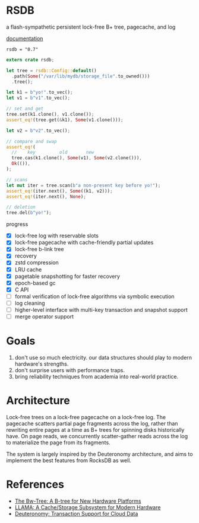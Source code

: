 # RSDB

a flash-sympathetic persistent lock-free B+ tree, pagecache, and log

[documentation](https://docs.rs/rsdb)

`rsdb = "0.7"`

```rust
extern crate rsdb;

let tree = rsdb::Config::default()
  .path(Some("/var/lib/mydb/storage_file".to_owned()))
  .tree();

let k1 = b"yo!".to_vec();
let v1 = b"v1".to_vec();

// set and get
tree.set(k1.clone(), v1.clone());
assert_eq!(tree.get(&k1), Some(v1.clone()));

let v2 = b"v2".to_vec();

// compare and swap
assert_eq!(
  //    key         old       new
  tree.cas(k1.clone(), Some(v1), Some(v2.clone())),
  Ok(()),
);

// scans
let mut iter = tree.scan(b"a non-present key before yo!");
assert_eq!(iter.next(), Some((k1, v2)));
assert_eq!(iter.next(), None);

// deletion
tree.del(b"yo!");
```

progress

- [x] lock-free log with reservable slots
- [x] lock-free pagecache with cache-friendly partial updates
- [x] lock-free b-link tree
- [x] recovery
- [x] zstd compression
- [x] LRU cache
- [x] pagetable snapshotting for faster recovery
- [x] epoch-based gc
- [x] C API
- [ ] formal verification of lock-free algorithms via symbolic execution
- [ ] log cleaning
- [ ] higher-level interface with multi-key transaction and snapshot support
- [ ] merge operator support

# Goals

1. don't use so much electricity. our data structures should play to modern hardware's strengths.
1. don't surprise users with performance traps.
1. bring reliability techniques from academia into real-world practice.

# Architecture

Lock-free trees on a lock-free pagecache on a lock-free log. The pagecache scatters
partial page fragments across the log, rather than rewriting entire pages at a time
as B+ trees for spinning disks historically have. On page reads, we concurrently
scatter-gather reads across the log to materialize the page from its fragments.

The system is largely inspired by the Deuteronomy architecture, and aims to implement
the best features from RocksDB as well.

# References

* [The Bw-Tree: A B-tree for New Hardware Platforms](https://www.microsoft.com/en-us/research/wp-content/uploads/2016/02/bw-tree-icde2013-final.pdf)
* [LLAMA: A Cache/Storage Subsystem for Modern Hardware](https://www.microsoft.com/en-us/research/wp-content/uploads/2016/02/llama-vldb2013.pdf)
* [Deuteronomy: Transaction Support for Cloud Data](https://www.microsoft.com/en-us/research/publication/deuteronomy-transaction-support-for-cloud-data/)
